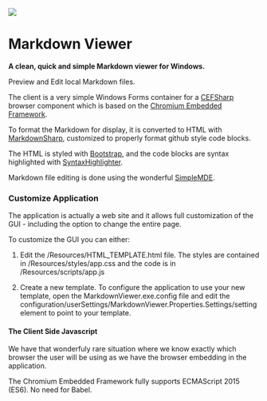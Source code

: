 ![](https://bitbucket-assetroot.s3.amazonaws.com/c/photos/2016/Dec/20/161221880-5-markdownviewer-logo_avatar.png) 
# Markdown Viewer

**A clean, quick and simple Markdown viewer for Windows.**

Preview and Edit local Markdown files.

The client is a very simple Windows Forms container for a [CEFSharp](https://github.com/cefsharp/CefSharp) browser component which is based on the [Chromium Embedded Framework](https://bitbucket.org/chromiumembedded/cef).

To format the Markdown for display, it is converted to HTML with [MarkdownSharp](https://code.google.com/archive/p/markdownsharp/), customized to properly format github style code blocks.

The HTML is styled with [Bootstrap](http://getbootstrap.com/), and the code blocks are syntax highlighted with [SyntaxHighlighter](http://alexgorbatchev.com/SyntaxHighlighter/).

Markdown file editing is done using the wonderful [SimpleMDE](https://simplemde.com/).

### Customize Application

The application is actually a web site and it allows full customization of the GUI - including the option to change the entire page. 

To customize the GUI you can either:

1. Edit the /Resources/HTML_TEMPLATE.html file. The styles are contained in /Resources/styles/app.css and the code is in /Resources/scripts/app.js

2. Create a new template. To configure the application to use your new template, open the MarkdownViewer.exe.config file and edit the configuration/userSettings/MarkdownViewer.Properties.Settings/setting element to point to your template.

#### The Client Side Javascript

We have that wonderfuly rare situation where we know exactly which browser the user will be using as we have the browser embedding in the application. 

The Chromium Embedded Framework fully supports ECMAScript 2015 (ES6). No need for Babel.

